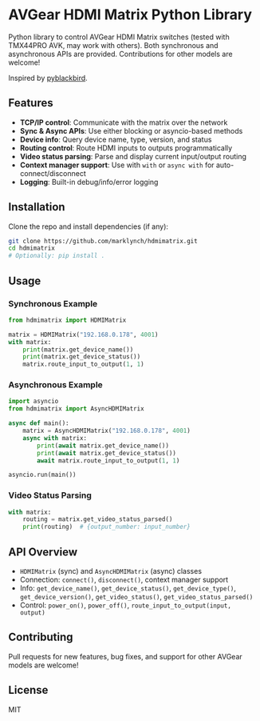 
# AVGear HDMI Matrix Python Library

Python library to control AVGear HDMI Matrix switches (tested with TMX44PRO AVK, may work with others). Both synchronous and asynchronous APIs are provided. Contributions for other models are welcome!

Inspired by [pyblackbird](https://github.com/koolsb/pyblackbird/).

## Features

- **TCP/IP control**: Communicate with the matrix over the network
- **Sync & Async APIs**: Use either blocking or asyncio-based methods
- **Device info**: Query device name, type, version, and status
- **Routing control**: Route HDMI inputs to outputs programmatically
- **Video status parsing**: Parse and display current input/output routing
- **Context manager support**: Use with `with` or `async with` for auto-connect/disconnect
- **Logging**: Built-in debug/info/error logging

## Installation

Clone the repo and install dependencies (if any):

```bash
git clone https://github.com/marklynch/hdmimatrix.git
cd hdmimatrix
# Optionally: pip install .
```

## Usage

### Synchronous Example

```python
from hdmimatrix import HDMIMatrix

matrix = HDMIMatrix("192.168.0.178", 4001)
with matrix:
    print(matrix.get_device_name())
    print(matrix.get_device_status())
    matrix.route_input_to_output(1, 1)
```

### Asynchronous Example

```python
import asyncio
from hdmimatrix import AsyncHDMIMatrix

async def main():
    matrix = AsyncHDMIMatrix("192.168.0.178", 4001)
    async with matrix:
        print(await matrix.get_device_name())
        print(await matrix.get_device_status())
        await matrix.route_input_to_output(1, 1)

asyncio.run(main())
```

### Video Status Parsing

```python
with matrix:
    routing = matrix.get_video_status_parsed()
    print(routing)  # {output_number: input_number}
```

## API Overview

- `HDMIMatrix` (sync) and `AsyncHDMIMatrix` (async) classes
- Connection: `connect()`, `disconnect()`, context manager support
- Info: `get_device_name()`, `get_device_status()`, `get_device_type()`, `get_device_version()`, `get_video_status()`, `get_video_status_parsed()`
- Control: `power_on()`, `power_off()`, `route_input_to_output(input, output)`

## Contributing

Pull requests for new features, bug fixes, and support for other AVGear models are welcome!

## License

MIT
